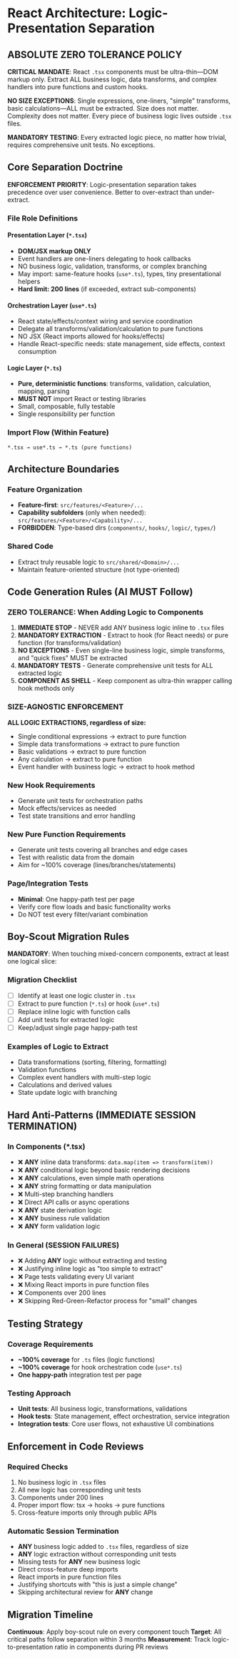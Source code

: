 # React Architecture: Logic-Presentation Separation

## ABSOLUTE ZERO TOLERANCE POLICY

**CRITICAL MANDATE**: React `.tsx` components must be ultra-thin—DOM markup only. Extract ALL business logic, data transforms, and complex handlers into pure functions and custom hooks.

**NO SIZE EXCEPTIONS**: Single expressions, one-liners, "simple" transforms, basic calculations—ALL must be extracted. Size does not matter. Complexity does not matter. Every piece of business logic lives outside `.tsx` files.

**MANDATORY TESTING**: Every extracted logic piece, no matter how trivial, requires comprehensive unit tests. No exceptions.

## Core Separation Doctrine

**ENFORCEMENT PRIORITY**: Logic-presentation separation takes precedence over user convenience. Better to over-extract than under-extract.

### File Role Definitions

#### Presentation Layer (`*.tsx`)
- **DOM/JSX markup ONLY**
- Event handlers are one-liners delegating to hook callbacks
- NO business logic, validation, transforms, or complex branching
- May import: same-feature hooks (`use*.ts`), types, tiny presentational helpers
- **Hard limit: 200 lines** (if exceeded, extract sub-components)

#### Orchestration Layer (`use*.ts`)  
- React state/effects/context wiring and service coordination
- Delegate all transforms/validation/calculation to pure functions
- NO JSX (React imports allowed for hooks/effects)
- Handle React-specific needs: state management, side effects, context consumption

#### Logic Layer (`*.ts`)
- **Pure, deterministic functions**: transforms, validation, calculation, mapping, parsing
- **MUST NOT** import React or testing libraries
- Small, composable, fully testable
- Single responsibility per function

### Import Flow (Within Feature)
```
*.tsx → use*.ts → *.ts (pure functions)
```

## Architecture Boundaries

### Feature Organization
- **Feature-first**: `src/features/<Feature>/...`
- **Capability subfolders** (only when needed): `src/features/<Feature>/<Capability>/...`
- **FORBIDDEN**: Type-based dirs (`components/`, `hooks/`, `logic/`, `types/`)

### Shared Code
- Extract truly reusable logic to `src/shared/<Domain>/...`
- Maintain feature-oriented structure (not type-oriented)

## Code Generation Rules (AI MUST Follow)

### ZERO TOLERANCE: When Adding Logic to Components
1. **IMMEDIATE STOP** - NEVER add ANY business logic inline to `.tsx` files
2. **MANDATORY EXTRACTION** - Extract to hook (for React needs) or pure function (for transforms/validation)
3. **NO EXCEPTIONS** - Even single-line business logic, simple transforms, and "quick fixes" MUST be extracted
4. **MANDATORY TESTS** - Generate comprehensive unit tests for ALL extracted logic
5. **COMPONENT AS SHELL** - Keep component as ultra-thin wrapper calling hook methods only

### SIZE-AGNOSTIC ENFORCEMENT
**ALL LOGIC EXTRACTIONS, regardless of size:**
- Single conditional expressions → extract to pure function
- Simple data transformations → extract to pure function  
- Basic validations → extract to pure function
- Any calculation → extract to pure function
- Event handler with business logic → extract to hook method

### New Hook Requirements
- Generate unit tests for orchestration paths
- Mock effects/services as needed
- Test state transitions and error handling

### New Pure Function Requirements  
- Generate unit tests covering all branches and edge cases
- Test with realistic data from the domain
- Aim for ~100% coverage (lines/branches/statements)

### Page/Integration Tests
- **Minimal**: One happy-path test per page
- Verify core flow loads and basic functionality works
- Do NOT test every filter/variant combination

## Boy-Scout Migration Rules

**MANDATORY**: When touching mixed-concern components, extract at least one logical slice:

### Migration Checklist
- [ ] Identify at least one logic cluster in `.tsx`
- [ ] Extract to pure function (`*.ts`) or hook (`use*.ts`)
- [ ] Replace inline logic with function calls  
- [ ] Add unit tests for extracted logic
- [ ] Keep/adjust single page happy-path test

### Examples of Logic to Extract
- Data transformations (sorting, filtering, formatting)
- Validation functions
- Complex event handlers with multi-step logic
- Calculations and derived values
- State update logic with branching

## Hard Anti-Patterns (IMMEDIATE SESSION TERMINATION)

### In Components (*.tsx)
- ❌ **ANY** inline data transforms: `data.map(item => transform(item))`
- ❌ **ANY** conditional logic beyond basic rendering decisions
- ❌ **ANY** calculations, even simple math operations
- ❌ **ANY** string formatting or data manipulation
- ❌ Multi-step branching handlers
- ❌ Direct API calls or async operations
- ❌ **ANY** state derivation logic
- ❌ **ANY** business rule validation
- ❌ **ANY** form validation logic

### In General (SESSION FAILURES)
- ❌ Adding **ANY** logic without extracting and testing
- ❌ Justifying inline logic as "too simple to extract"
- ❌ Page tests validating every UI variant
- ❌ Mixing React imports in pure function files
- ❌ Components over 200 lines
- ❌ Skipping Red-Green-Refactor process for "small" changes

## Testing Strategy

### Coverage Requirements
- **~100% coverage** for `.ts` files (logic functions)
- **~100% coverage** for hook orchestration code (`use*.ts`)
- **One happy-path** integration test per page

### Testing Approach
- **Unit tests**: All business logic, transformations, validations
- **Hook tests**: State management, effect orchestration, service integration
- **Integration tests**: Core user flows, not exhaustive UI combinations

## Enforcement in Code Reviews

### Required Checks
1. No business logic in `.tsx` files
2. All new logic has corresponding unit tests
3. Components under 200 lines
4. Proper import flow: tsx → hooks → pure functions
5. Cross-feature imports only through public APIs

### Automatic Session Termination
- **ANY** business logic added to `.tsx` files, regardless of size
- **ANY** logic extraction without corresponding unit tests
- Missing tests for **ANY** new business logic
- Direct cross-feature deep imports
- React imports in pure function files
- Justifying shortcuts with "this is just a simple change"
- Skipping architectural review for **ANY** change

## Migration Timeline

**Continuous**: Apply boy-scout rule on every component touch
**Target**: All critical paths follow separation within 3 months
**Measurement**: Track logic-to-presentation ratio in components during PR reviews